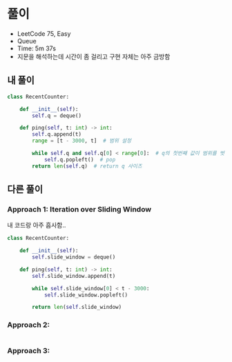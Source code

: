 # 풀이
- LeetCode 75, Easy
- Queue
- Time: 5m 37s
- 지문을 해석하는데 시간이 좀 걸리고 구현 자체는 아주 금방함

## 내 풀이
```py
class RecentCounter:

    def __init__(self):
        self.q = deque()

    def ping(self, t: int) -> int:
        self.q.append(t)
        range = [t - 3000, t]  # 범위 설정

        while self.q and self.q[0] < range[0]:  # q의 첫번째 값이 범위를 벗어나면
            self.q.popleft()  # pop
        return len(self.q)  # return q 사이즈

```

## 다른 풀이
### Approach 1: Iteration over Sliding Window
내 코드랑 아주 흡사함..
```py
class RecentCounter:

    def __init__(self):
        self.slide_window = deque()

    def ping(self, t: int) -> int:
        self.slide_window.append(t)

        while self.slide_window[0] < t - 3000:
            self.slide_window.popleft()

        return len(self.slide_window)
```

### Approach 2:
```py
```

### Approach 3:
```py
```